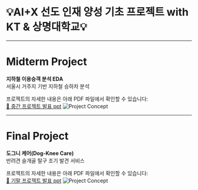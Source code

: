 # 💡AI+X 선도 인재 양성 기초 프로젝트 with KT &amp; 상명대학교💡

---

# Midterm Project

**지하철 이용승객 분석 EDA**  
서울시 거주지 기반 지하철 승하차 분석

프로젝트의 자세한 내용은 아래 PDF 파일에서 확인할 수 있습니다:  
[📄 중간 프로젝트 발표 ppt](https://github.com/suyeonmyeong/AI-X_Beginner/blob/main/지하철_이용승객_EDA분석/지하철_이용승객_EDA분석/지하철_이용승객_EDA분석_PPT.pdf) ![Project Concept](https://github.com/suyeonmyeong/AI-X_Beginner/blob/main/지하철_이용승객_EDA분석/지하철_이용승객_EDA분석/중간PPT표지.png)

---

# Final Project

**도그니 케어(Dog-Knee Care)**  
반려견 슬개골 탈구 조기 발견 서비스

프로젝트의 자세한 내용은 아래 PDF 파일에서 확인할 수 있습니다:  
[📄 기말 프로젝트 발표 ppt](https://github.com/suyeonmyeong/AI-X_Beginner/blob/main/기말프로젝트_강아지_슬개골탈구_조기진단서비스/도그니케어_PPT.pdf) ![Project Concept](https://github.com/suyeonmyeong/AI-X_Beginner/blob/main/지하철_이용승객_EDA분석/기말프로젝트_강아지_슬개골탈구_조기진단서비스/기말PPT표지.png)
